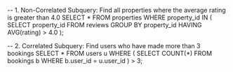 
-- 1. Non-Correlated Subquery: Find all properties where the average rating is greater than 4.0
SELECT *
FROM properties
WHERE property_id IN (
    SELECT property_id
    FROM reviews
    GROUP BY property_id
    HAVING AVG(rating) > 4.0
);

-- 2. Correlated Subquery: Find users who have made more than 3 bookings
SELECT *
FROM users u
WHERE (
    SELECT COUNT(*)
    FROM bookings b
    WHERE b.user_id = u.user_id
) > 3;
